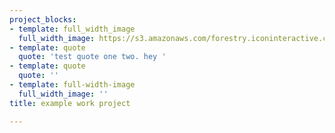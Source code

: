 ```yaml
---
project_blocks:
- template: full_width_image
  full_width_image: https://s3.amazonaws.com/forestry.iconinteractive.com/Panasonic.008.jpeg
- template: quote
  quote: 'test quote one two. hey '
- template: quote
  quote: ''
- template: full-width-image
  full_width_image: ''
title: example work project

---
```


